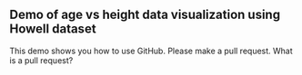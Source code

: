 ## Demo of age vs height data visualization using Howell dataset
This demo shows you how to use GitHub.  Please make a pull request.
What is a pull request?
